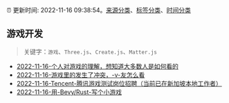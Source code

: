 :alarm_clock: 更新时间: 2022-11-16 09:38:54。[来源分类](../README.md)、[标签分类](../TAGS.md)、[时间分类](../TIMELINE.md)

## 游戏开发


> 关键字：`游戏`、`Three.js`、`Create.js`、`Matter.js`



- [2022-11-16-个人对游戏的理解，想知道大多数人是如何看的](https://www.v2ex.com/t/895741) 
- [2022-11-16-游戏里的发生了冲突，-v-友怎么看](https://www.v2ex.com/t/895700) 
- [2022-11-16-Tencent-腾讯游戏测试岗位招聘（当前已在新加坡本地工作者）](https://www.v2ex.com/t/895694) 
- [2022-11-16-用-Bevy/Rust-写个小游戏](https://toutiao.io/k/vhb7ptk) 